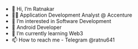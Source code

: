 - 👋 Hi, I’m Ratnakar
- 👷‍♂️ Application Development Analyst @ Accenture
- 👀 I’m interested in Software Development
- 🤖 Android Developer
- 🌱 I’m currently learning Web3
- 📫 How to reach me - Telegram @ratnu641
